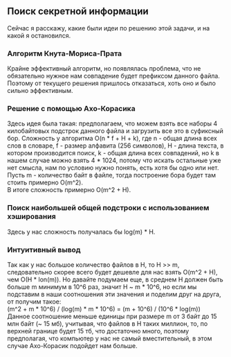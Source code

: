 ## Поиск секретной информации
Сейчас я расскажу, какие были идеи по решению этой задачи, и на какой я остановился.
### Алгоритм Кнута-Мориса-Прата
Крайне эффективный алгоритм, но появлялась проблема, что не обязательно нужное нам совпадение будет префиксом данного файла. 
Поэтому от текущего решения пришлось отказаться, хоть оно и было сильно эффективным.
### Решение с помощью Ахо-Корасика
Здесь идея была такая: предполагаем, что можем взять все наборы 4 килобайтовых подстрок данного файла и загрузить все это в суфиксный бор. Сложность у алгоритма O(n * f + H + k), где n - общая длина всех слов в словаре, f - размер алфавита (256 символов), 
H - длина текста, в котором производится поиск, k - общая длина всех совпадений, но k в нашем случае можно взять 4 * 1024, потому что искать остальные уже нет смысла, нам по условию нужно понять, есть хотя бы одно или нет. 
Пусть m - количество байт в файле, тогда построение бора будет там стоить примерно O(m^2).  
В итоге сложность примерно O(m^2 + H).
### Поиск наибольшей общей подстроки с использованием хэширования
Здесь у нас сложность получалась бы log(m) * H.
### Интуитивный вывод
Так как у нас большое количество файлов в H, то H >> m, следовательно скорее всего будет дешевле для нас взять O(m^2 + H), чем O(H * lon(m)). Но давайте подумаем еще, в среднем H должен быть 
больше m минимум в 10^6 раз, значит H ~ m * 10^6, но если мы подставим в наши соотношения эти значения и поделим друг на друга, от получим такое: </br>
(m^2 + m * 10^6) / (log(m) * m * 10^6) = (m + 10^6) / (10^6 * log(m)) </br>
Данное соотношение меньше единицы при размере m от 3 байт до 15 млн байт (~ 15 мб), учитывая, что файлов в H таких миллион, то, по верхней границе будет 15 тб, что достаточно много, поэтому предполагая, что компьютер у нас не самый вместительный, в этом случае Ахо-Корасик подойдет нам больше.
